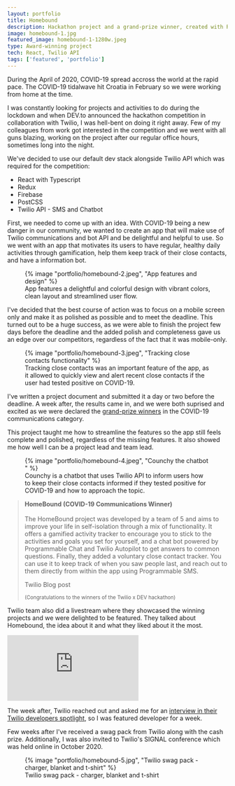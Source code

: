 ```yaml
---
layout: portfolio
title: Homebound
description: Hackathon project and a grand-prize winner, created with React, Firebase and Twilio API in three weeks by a team of five. This project was challenging for me not because of the three-week deadline and the tech required to create it, it was challenging because I was both a team lead and a lead developer on this project.
image: homebound-1.jpg
featured_image: homebound-1-1280w.jpeg
type: Award-winning project
tech: React, Twilio API
tags: ['featured', 'portfolio']
---
```


During the April of 2020, COVID-19 spread accross the world at the rapid pace. The COVID-19 tidalwave hit Croatia in February so we were working from home at the time.

I was constantly looking for projects and activities to do during the lockdown and when DEV.to announced the hackathon competition in collaboration with Twilio, I was hell-bent on doing it right away. Few of my colleagues from work got interested in the competition and we went with all guns blazing, working on the project after our regular office hours, sometimes long into the night.

We've decided to use our default dev stack alongside Twilio API which was required for the competition:

* React with Typescript
* Redux
* Firebase
* PostCSS
* Twilio API - SMS and Chatbot

First, we needed to come up with an idea. With COVID-19 being a new danger in our community, we wanted to create an app that will make use of Twilio communications and bot API and be delightful and helpful to use. So we went with an app that motivates its users to have regular, healthy daily activities through gamification, help them keep track of their close contacts, and have a information bot.

<figure>
{% image "portfolio/homebound-2.jpeg", "App features and design" %}
<figcaption>
App features a delightful and colorful design with vibrant colors, clean layout and streamlined user flow.
</figcaption>
</figure>

I've decided that the best course of action was to focus on a mobile screen only and make it as polished as possible and to meet the deadline. This turned out to be a huge success, as we were able to finish the project few days before the deadline and the added polish and completeness gave us an edge over our competitors, regardless of the fact that it was mobile-only.

<figure>
{% image "portfolio/homebound-3.jpeg", "Tracking close contacts functionality" %}
<figcaption>
Tracking close contacts was an important feature of the app, as it allowed to quickly view and alert recent close contacts if the user had tested positive on COVID-19.
</figcaption>
</figure>

I've written a project document and submitted it a day or two before the deadline. A week after, the results came in, and we were both suprised and excited as we were declared the <a href="https://www.twilio.com/blog/announcing-dev-hack-winners-april#:~:text=homebound" target="_blank" rel="noopener noreferrer">grand-prize winners</a> in the COVID-19 communications category.

This project taught me how to streamline the features so the app still feels complete and polished, regardless of the missing features. It also showed me how well I can be a project lead and team lead.

<figure>
{% image "portfolio/homebound-4.jpeg", "Counchy the chatbot " %}
<figcaption>
Counchy is a chatbot that uses Twilio API to inform users how to keep their close contacts informed if they tested positive for COVID-19 and how to approach the topic.
</figcaption>
</figure>

<blockquote>
<strong>HomeBound (COVID-19 Communications Winner)</strong><br /><br /> The HomeBound project was developed by a team of 5 and aims to improve your life in self-isolation through a mix of functionality. It offers a gamified activity tracker to encourage you to stick to the activities and goals you set for yourself, and a chat bot powered by Programmable Chat and Twilio Autopilot to get answers to common questions. Finally, they added a voluntary close contact tracker. You can use it to keep track of when you saw people last, and reach out to them directly from within the app using Programmable SMS.
<div>
<p>Twilio Blog post</p>
<small>(Congratulations to the winners of the Twilio x DEV hackathon)</small>
</div>
</blockquote>

Twilio team also did a livestream where they showcased the winning projects and we were delighted to be featured. They talked about Homebound, the idea about it and what they liked about it the most.

<div class="video-wrapper">
<iframe loading="lazy" src="https://www.youtube-nocookie.com/embed/AAZdOylfqHs" frameborder="0" allow="accelerometer; autoplay; encrypted-media; gyroscope; picture-in-picture" allowfullscreen=""></iframe>
</div>

The week after, Twilio reached out and asked me for an <a href="https://www.twilio.com/blog/developers-build-new-normal-adrian-bece" target="_blank" rel="noopener noreferrer"> interview in their Twilio developers spotlight</a>, so I was featured developer for a week.

Few weeks after I've received a swag pack from Twilio along with the cash prize. Additionally, I was also invited to Twilio's SIGNAL conference which was held online in October 2020.

<figure>
{% image "portfolio/homebound-5.jpg", "Twilio swag pack - charger, blanket and t-shirt" %}
<figcaption>
Twilio swag pack - charger, blanket and t-shirt
</figcaption>
</figure>
